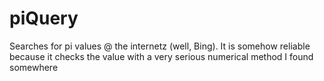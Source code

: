 # piQuery
Searches for pi values @ the internetz (well, Bing). It is somehow reliable because it checks the value with a very serious numerical method I found somewhere
